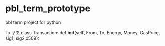 # pbl_term_prototype
pbl term project for python

Tx 구조
class Transaction:
    def __init__(self, From, To, Energy, Money, GasPrice, sig1, sig2,x509):
